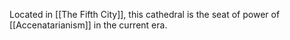 Located in [[The Fifth City]], this cathedral is the seat of power of [[Accenatarianism]] in the current era. 

